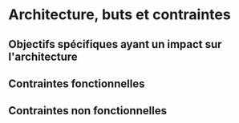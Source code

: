 # Architecture, buts et contraintes


## Objectifs spécifiques ayant un impact sur l'architecture


## Contraintes fonctionnelles


## Contraintes non fonctionnelles
